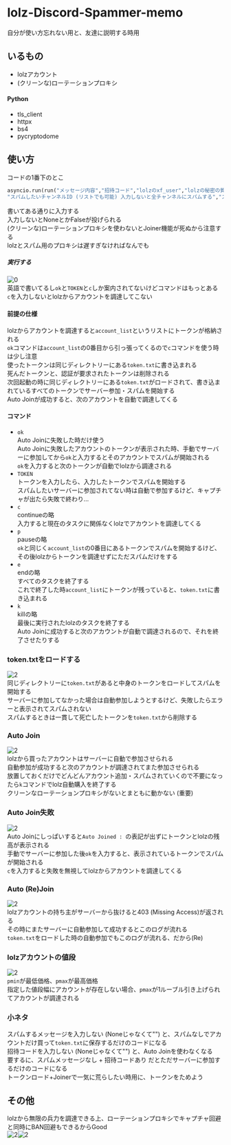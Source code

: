# lolz-Discord-Spammer-memo
自分が使い方忘れない用と、友達に説明する時用
## いるもの
- lolzアカウント
- (クリーンな)ローテーションプロキシ
#### Python
- tls_client
- httpx
- bs4
- pycryptodome
## 使い方
コードの1番下のとこ
```py
asyncio.run(run("メッセージ内容","招待コード","lolzのxf_user","lolzの秘密の質問","joiner用のきれいなローテーションプロキシ","lolzとスパム用のプロキシ",
"スパムしたいチャンネルID (リストでも可能) 入力しないと全チャンネルにスパムする","スパムする文字列にランダムなuuid4をつけるかどうか","スパムする間隔"))
```
書いてある通りに入力する  
入力しないとNoneとかFalseが投げられる  
(クリーンな)ローテーションプロキシを使わないとJoiner機能が死ぬから注意する  
lolzとスパム用のプロキシは遅すぎなければなんでも  
##### 実行する  
![0](1.png)  
英語で書いてるし```ok```と```TOKEN```と```c```しか案内されてないけどコマンドはもっとある  
```c```を入力しないとlolzからアカウントを調達してこない
#### 前提の仕様
lolzからアカウントを調達すると```account_list```というリストにトークンが格納される  
```ok```コマンドは```account_list```の0番目から引っ張ってくるので```c```コマンドを使う時は少し注意  
使ったトークンは同じディレクトリーにある```token.txt```に書き込まれる  
死んだトークンと、認証が要求されたトークンは削除される  
次回起動の時に同じディレクトリーにある```token.txt```がロードされて、書き込まれているすべてのトークンでサーバー参加・スパムを開始する  
Auto Joinが成功すると、次のアカウントを自動で調達してくる
#### コマンド
- ```ok```  
  Auto Joinに失敗した時だけ使う  
  Auto Joinに失敗したアカウントのトークンが表示された時、手動でサーバーに参加してから```ok```と入力するとそのアカウントでスパムが開始される  
  ```ok```を入力すると次のトークンが自動でlolzから調達される  
- ```TOKEN```  
  トークンを入力したら、入力したトークンでスパムを開始する  
  スパムしたいサーバーに参加されてない時は自動で参加するけど、キャプチャが出たら失敗で終わり...  
- ```c```  
  continueの略  
  入力すると現在のタスクに関係なくlolzでアカウントを調達してくる  
- ```p```  
  pauseの略  
  ```ok```と同じく```account_list```の0番目にあるトークンでスパムを開始するけど、その後lolzからトークンを調達せずにただスパムだけをする  
- ```e```  
  endの略  
  すべてのタスクを終了する  
  これで終了した時```account_list```にトークンが残っていると、```token.txt```に書き込まれる
- ```k```  
  killの略  
  最後に実行されたlolzのタスクを終了する  
  Auto Joinに成功すると次のアカウントが自動で調達されるので、それを終了させたりする  
### token.txtをロードする
![2](2.png)  
同じディレクトリーに```token.txt```があると中身のトークンをロードしてスパムを開始する  
サーバーに参加してなかった場合は自動参加しようとするけど、失敗したらエラーと表示されてスパムされない  
スパムするときは一貫して死亡したトークンを```token.txt```から削除する  
### Auto Join
![2](3.png)  
lolzから買ったアカウントはサーバーに自動で参加させられる  
自動参加が成功すると次のアカウントが調達されてまた参加させられる  
放置しておくだけでどんどんアカウント追加・スパムされていくので不要になったら```k```コマンドでlolz自動購入を終了する  
クリーンなローテーションプロキシがないとまともに動かない (重要)  
### Auto Join失敗
![2](7.png)  
Auto Joinにしっぱいすると```Auto Joined : ```の表記が出ずにトークンとlolzの残高が表示される  
手動でサーバーに参加した後```ok```を入力すると、表示されているトークンでスパムが開始される  
```c```を入力すると失敗を無視してlolzからアカウントを調達してくる  
### Auto (Re)Join  
![2](4.png)  
lolzアカウントの持ち主がサーバーから抜けると403 (Missing Access)が返される  
その時にまたサーバーに自動参加して成功するとこのログが流れる  
```token.txt```をロードした時の自動参加でもこのログが流れる、だから(Re)  
### lolzアカウントの値段  
![2](5.png)  
```pmin```が最低価格、```pmax```が最高価格  
指定した値段幅にアカウントが存在しない場合、```pmax```が1ルーブル引き上げられてアカウントが調達される  
### 小ネタ
スパムするメッセージを入力しない (Noneじゃなくて"") と、スパムなしでアカウントだけ買って```token.txt```に保存するだけのコードになる  
招待コードを入力しない (Noneじゃなくて"") と、Auto Joinを使わなくなる  
要するに、スパムメッセージなし + 招待コードあり だとただサーバーに参加するだけのコードになる  
トークンロード+Joinerで一気に荒らしたい時用に、トークンをためよう
## その他
lolzから無限の兵力を調達できる上、ローテーションプロキシでキャプチャ回避と同時にBAN回避もできるからGood  
![2](8.png)![2](6.png)
